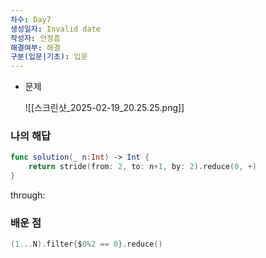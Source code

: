 ```yaml
---
차수: Day7
생성일자: Invalid date
작성자: 안정흠
해결여부: 해결
구분(입문|기초): 입문
---
```

- 문제
    
    ![[스크린샷_2025-02-19_20.25.25.png]]
    
      
    

### 나의 해답

```Swift
func solution(_ n:Int) -> Int {
    return stride(from: 2, to: n+1, by: 2).reduce(0, +)
}
```

through:

  

### 배운 점

```Swift
(1...N).filter{$0%2 == 0}.reduce()
```